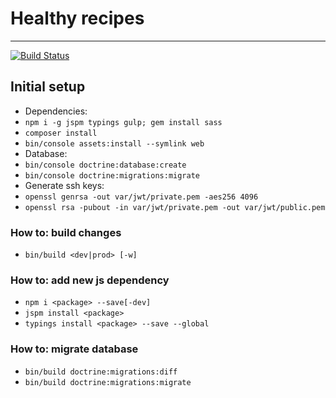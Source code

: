 # Healthy recipes
---
[![Build Status](https://travis-ci.com/PaulKujawa/vpit.svg?token=uX8iz9gHcJk5sGqwqgvR&branch=master)](https://travis-ci.com/PaulKujawa/vpit)

## Initial setup

* Dependencies:
* `npm i -g jspm typings gulp; gem install sass`
* `composer install`
* `bin/console assets:install --symlink web`
* Database:
* `bin/console doctrine:database:create`
* `bin/console doctrine:migrations:migrate`
* Generate ssh keys:
* `openssl genrsa -out var/jwt/private.pem -aes256 4096`
* `openssl rsa -pubout -in var/jwt/private.pem -out var/jwt/public.pem`

### How to: build changes
* `bin/build <dev|prod> [-w]`

### How to: add new js dependency
* `npm i <package> --save[-dev]`
* `jspm install <package>`
* `typings install <package> --save --global`

### How to: migrate database
* `bin/build doctrine:migrations:diff`
* `bin/build doctrine:migrations:migrate`
